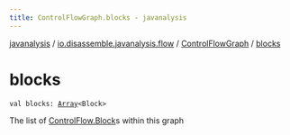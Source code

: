 ```yaml
---
title: ControlFlowGraph.blocks - javanalysis
---
```


[javanalysis](../../index.html) / [io.disassemble.javanalysis.flow](../index.html) / [ControlFlowGraph](index.html) / [blocks](./blocks.html)

# blocks

`val blocks: `[`Array`](https://kotlinlang.org/api/latest/jvm/stdlib/kotlin/-array/index.html)`<Block>`

The list of [ControlFlow.Block](#)s within this graph

